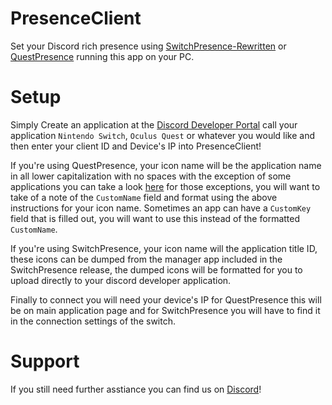 # PresenceClient
Set your Discord rich presence using [SwitchPresence-Rewritten](https://github.com/Sun-Research-University/SwitchPresence-Rewritten) or [QuestPresence](https://github.com/Sun-Research-University/QuestPresence) running this app on your PC.

# Setup
Simply Create an application at the [Discord Developer Portal](https://discordapp.com/developers/applications/) call your application `Nintendo Switch`, `Oculus Quest` or whatever you would like and then enter your client ID and Device's IP into PresenceClient!<br>

If you're using QuestPresence, your icon name will be the application name in all lower capitalization with no spaces with the exception of some applications you can take a look [here](https://github.com/Sun-Research-University/PresenceClient/blob/master/Resource/QuestApplicationOverrides.json) for those exceptions, you will want to take of a note of the `CustomName` field and format using the above instructions for your icon name. Sometimes an app can have a `CustomKey` field that is filled out, you will want to use this instead of the formatted `CustomName`.

If you're using SwitchPresence, your icon name will the application title ID, these icons can be dumped from the manager app included in the SwitchPresence release, the dumped icons will be formatted for you to upload directly to your discord developer application.

Finally to connect you will need your device's IP for QuestPresence this will be on main application page and for SwitchPresence you will have to find it in the connection settings of the switch.

# Support
If you still need further asstiance you can find us on [Discord](https://link.sunthecourier.net/discord)!
